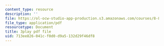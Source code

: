 ```yaml
---
content_type: resource
description: ''
file: https://ol-ocw-studio-app-production.s3.amazonaws.com/courses/8-821-string-theory-and-holographic-duality-fall-2014/713ee826041cf0d0d9a5132d29f46df8_75zfIar62c.pdf
file_type: application/pdf
resourcetype: Document
title: 3play pdf file
uid: 713ee826-041c-f0d0-d9a5-132d29f46df8
---
```

